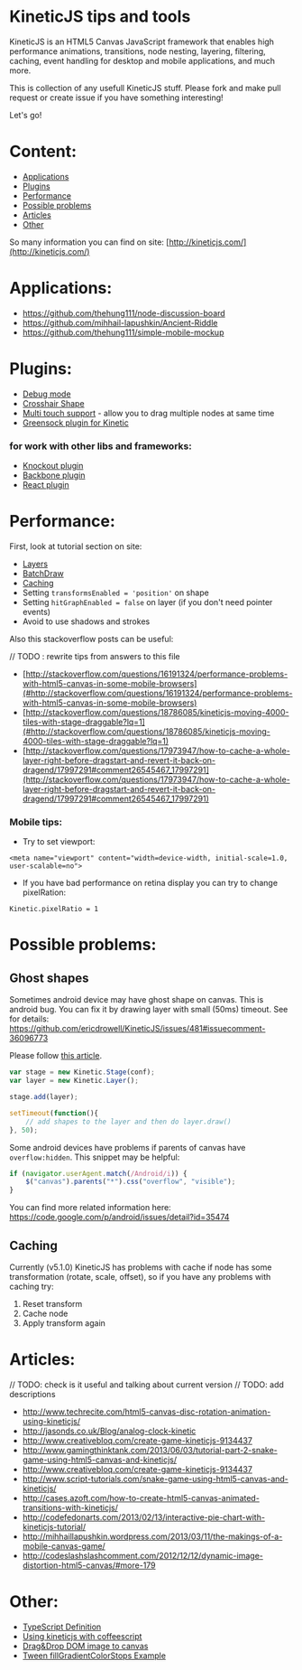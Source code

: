 KineticJS tips and tools
========================

KineticJS is an HTML5 Canvas JavaScript framework that enables high performance animations, transitions, node nesting, layering, filtering, caching, event handling for desktop and mobile applications, and much more.

This is collection of any usefull KineticJS stuff.
Please fork and make pull request or create issue if you have something interesting!

Let's go!

# Content:

* [Applications](#Applications)
* [Plugins](#Plugins)
* [Performance](#Performance)
* [Possible problems](#Possibleproblems)
* [Articles](#Articles)
* [Other](#Other)

So many information you can find on site: [http://kineticjs.com/](http://kineticjs.com/)

# Applications:

* https://github.com/thehung111/node-discussion-board
* https://github.com/mihhail-lapushkin/Ancient-Riddle
* https://github.com/thehung111/simple-mobile-mockup

# Plugins:

* [Debug mode](https://github.com/lavrton/kineticjs-tips-and-tools/tree/master/debug)
* [Crosshair Shape](https://github.com/binoculars/KineticJS-plugins/tree/master/src/shapes)
* [Multi touch support](https://github.com/atomictag/Kinetic.MultiTouch) - allow you to drag multiple nodes at same time
* [Greensock plugin for Kinetic](http://api.greensock.com/js/com/greensock/plugins/KineticPlugin.html)


### for work with other libs and frameworks:

* [Knockout plugin](https://github.com/fizmo/knockout-kinetic)
* [Backbone plugin](https://github.com/slash-system/backbone.kineticview)
* [React plugin](https://github.com/freiksenet/react-kinetic)

# Performance:

First, look at tutorial section on site:

* [Layers](http://www.html5canvastutorials.com/kineticjs/html5-canvas-layer-management-with-kineticjs/)
* [BatchDraw](http://www.html5canvastutorials.com/kineticjs/html5-canvas-kineticjs-batch-draw/)
* [Caching](http://www.html5canvastutorials.com/kineticjs/html5-canvas-shape-caching-with-kineticjs/)
* Setting `transformsEnabled = 'position'` on shape
* Setting `hitGraphEnabled = false` on layer (if you don't need pointer events)
* Avoid to use shadows and strokes


Also this stackoverflow posts can be useful:

// TODO : rewrite tips from answers to this file

* [http://stackoverflow.com/questions/16191324/performance-problems-with-html5-canvas-in-some-mobile-browsers](#http://stackoverflow.com/questions/16191324/performance-problems-with-html5-canvas-in-some-mobile-browsers)
* [http://stackoverflow.com/questions/18786085/kineticjs-moving-4000-tiles-with-stage-draggable?lq=1](#http://stackoverflow.com/questions/18786085/kineticjs-moving-4000-tiles-with-stage-draggable?lq=1)
* [http://stackoverflow.com/questions/17973947/how-to-cache-a-whole-layer-right-before-dragstart-and-revert-it-back-on-dragend/17997291#comment26545467_17997291](http://stackoverflow.com/questions/17973947/how-to-cache-a-whole-layer-right-before-dragstart-and-revert-it-back-on-dragend/17997291#comment26545467_17997291)


### Mobile tips:

* Try to set viewport:
```
<meta name="viewport" content="width=device-width, initial-scale=1.0, user-scalable=no">
```

* If you have bad performance on retina display you can try to change pixelRation:
```
Kinetic.pixelRatio = 1
``` 


# Possible problems:

## Ghost shapes

Sometimes android device may have ghost shape on canvas. This is android bug. You can fix it by drawing layer with small (50ms) timeout. See for details: https://github.com/ericdrowell/KineticJS/issues/481#issuecomment-36096773

Please follow [this article](slash-system.com/en/how-to-fix-android-html5-canvas-issues/).


```javascript
var stage = new Kinetic.Stage(conf);
var layer = new Kinetic.Layer();

stage.add(layer);

setTimeout(function(){
    // add shapes to the layer and then do layer.draw()
}, 50);
```

Some android devices have problems if parents of canvas have `overflow:hidden`. This snippet may be helpful:
```javascript
if (navigator.userAgent.match(/Android/i)) {
    $("canvas").parents("*").css("overflow", "visible");
}
```
You can find more related information here:
https://code.google.com/p/android/issues/detail?id=35474

## Caching

Currently (v5.1.0) KineticJS has problems with cache if node has some transformation (rotate, scale, offset), so if you have any problems with caching try:
 
 1. Reset transform
 2. Cache node
 3. Apply transform again

# Articles:

// TODO: check is it useful and talking about current version
// TODO: add descriptions

* http://www.techrecite.com/html5-canvas-disc-rotation-animation-using-kineticjs/
* http://jasonds.co.uk/Blog/analog-clock-kinetic
* http://www.creativebloq.com/create-game-kineticjs-9134437
* http://www.gamingthinktank.com/2013/06/03/tutorial-part-2-snake-game-using-html5-canvas-and-kineticjs/
* http://www.creativebloq.com/create-game-kineticjs-9134437
* http://www.script-tutorials.com/snake-game-using-html5-canvas-and-kineticjs/
* http://cases.azoft.com/how-to-create-html5-canvas-animated-transitions-with-kineticjs/
* http://codefedonarts.com/2013/02/13/interactive-pie-chart-with-kineticjs-tutorial/
* http://mihhaillapushkin.wordpress.com/2013/03/11/the-makings-of-a-mobile-canvas-game/
* http://codeslashslashcomment.com/2012/12/12/dynamic-image-distortion-html5-canvas/#more-179

# Other:

* [TypeScript Definition](https://github.com/lavrton/kineticjs-tips-and-tools/blob/master/typescript/kinetic.d.ts)
* [Using kineticjs with coffeescript](http://stackoverflow.com/questions/14530450/coffeescript-class/14536430#14536430)
* [Drag&Drop DOM image to canvas](http://stackoverflow.com/questions/16271450/kineticjs-drag-and-drop-image-from-dom-into-canvas/16311898#16311898)
* [Tween fillGradientColorStops Example](http://jsfiddle.net/ZH2AS/)



